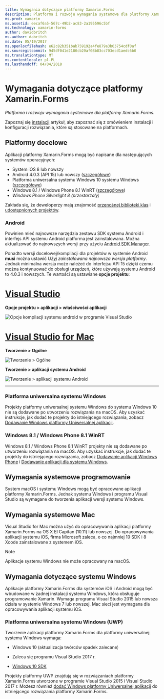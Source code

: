 ```yaml
---
title: Wymagania dotyczące platformy Xamarin.Forms
description: Platforma i rozwoju wymagania systemowe dla platformy Xamarin.Forms.
ms.prod: xamarin
ms.assetid: eecaf6a5-567c-49b2-ac83-2a195596c5bf
ms.technology: xamarin-forms
author: davidbritch
ms.author: dabritch
ms.date: 05/19/2017
ms.openlocfilehash: e62c82b351bab759192a4fe879a3b63754cdf0af
ms.sourcegitcommit: 945df041e2180cb20af08b83cc703ecd1aedc6b0
ms.translationtype: MT
ms.contentlocale: pl-PL
ms.lasthandoff: 04/04/2018
---
```

# <a name="xamarinforms-requirements"></a>Wymagania dotyczące platformy Xamarin.Forms

_Platforma i rozwoju wymagania systemowe dla platformy Xamarin.Forms._

Zapoznaj się [instalacji](~/cross-platform/get-started/installation/index.md) artykuł, aby zapoznać się z omówieniem instalacji i konfiguracji rozwiązania, które są stosowane na platformach.

## <a name="target-platforms"></a>Platformy docelowe

Aplikacji platformy Xamarin.Forms mogą być napisane dla następujących systemów operacyjnych:

-  System iOS 8 lub nowszy
-  Android 4.0.3 (API 15) lub nowszy ([szczegółowe](#android))
-  Platforma uniwersalna systemu Windows 10 systemu Windows ([szczegółowe](#windows10))
-  Windows 8.1 / Windows Phone 8.1 WinRT ([szczegółowe](#windows))
-  *Windows Phone Silverlight 8 (przestarzały)*

Zakłada się, że deweloperzy mają znajomość [przenośnej biblioteki klas](~/cross-platform/app-fundamentals/pcl.md) i [udostępnionych projektów](~/cross-platform/app-fundamentals/shared-projects.md).

<a name="android" />

### <a name="android"></a>Android

Powinien mieć najnowsze narzędzia zestawu SDK systemu Android i interfejs API systemu Android platforma jest zainstalowana. Można aktualizować do najnowszych wersji przy użyciu [Android SDK Manager](~/android/get-started/installation/android-sdk.md).

Ponadto wersji docelowej/kompilacji dla projektów w systemie Android **musi** można ustawić *Użyj zainstalowana najnowsza wersja platformy*. Jednak minimalna wersja może należeć do interfejsu API 15 dzięki czemu można kontynuować do obsługi urządzeń, które używają systemu Android to 4.0.3 i nowszych. Te wartości są ustawiane **opcje projektu**:

# <a name="visual-studiotabvswin"></a>[Visual Studio](#tab/vswin)

**Opcje projektu > aplikacji > właściwości aplikacji**

![](installation-images/options-android-vs-sml.png "Opcje kompilacji systemu android w programie Visual Studio")

# <a name="visual-studio-for-mactabvsmac"></a>[Visual Studio for Mac](#tab/vsmac)

**Tworzenie > Ogólne**

![](installation-images/options-general-sml.png "Tworzenie > Ogólne")

**Tworzenie > aplikacji systemu Android**

![](installation-images/options-android-sml.png "Tworzenie > aplikacji systemu Android")

-----


<a name="windows10" />

### <a name="universal-windows-platform"></a>Platforma uniwersalna systemu Windows

Projekty platformy uniwersalnej systemu Windows do systemu Windows 10 nie są dodawane po utworzeniu rozwiązania na macOS. Aby uzyskać instrukcje, jak dodać te projekty do istniejącego rozwiązania, zobacz [Dodawanie Windows platformy Uniwersalnej aplikacji](~/xamarin-forms/platform/windows/installation/universal.md).


<a name="windows" />

### <a name="windows-81--windows-phone-81-winrt"></a>Windows 8.1 / Windows Phone 8.1 WinRT

Windows 8.1 / Windows Phone 8.1 WinRT projekty nie są dodawane po utworzeniu rozwiązania na macOS. Aby uzyskać instrukcje, jak dodać te projekty do istniejącego rozwiązania, zobacz [Dodawanie aplikacji Windows Phone](~/xamarin-forms/platform/windows/installation/phone.md) i [Dodawanie aplikacji dla systemu Windows](~/xamarin-forms/platform/windows/installation/tablet.md).


## <a name="development-system-requirements"></a>Wymagania systemowe programowanie

System macOS i systemu Windows mogą być opracowane aplikacji platformy Xamarin.Forms. Jednak systemu Windows i programu Visual Studio są wymagane do tworzenia aplikacji wersji systemu Windows.

## <a name="mac-system-requirements"></a>Wymagania systemowe Mac

Visual Studio for Mac można użyć do opracowywania aplikacji platformy Xamarin.Forms na OS X El Capitan (10.11) lub nowszej. Do opracowywania aplikacji systemu iOS, firma Microsoft zaleca, o co najmniej 10 SDK i 8 Xcode zainstalowane z systemem iOS.

> [!NOTE]
>  Aplikacje systemu Windows nie może opracowany na macOS.

## <a name="windows-system-requirements"></a>Wymagania dotyczące systemu Windows

Aplikacje platformy Xamarin.Forms dla systemów iOS i Android mogą być wbudowane w żadnej instalacji systemu Windows, która obsługuje programowanie Xamarin. Wymaga programu Visual Studio 2015 lub nowsza działa w systemie Windows 7 lub nowszej. Mac sieci jest wymagana dla opracowywania aplikacji systemu iOS.

### <a name="universal-windows-platform-uwp"></a>Platforma uniwersalna systemu Windows (UWP)

Tworzenie aplikacji platformy Xamarin.Forms dla platformy uniwersalnej systemu Windows wymaga:

* Windows 10 (aktualizacja twórców spadek zalecane)

* Zaleca się programu Visual Studio 2017 r.

* [Windows 10 SDK](https://dev.windows.com/downloads/windows-10-sdk)

Projekty platformy UWP znajdują się w rozwiązaniach platformy Xamarin.Forms utworzone w programie Visual Studio 2015 i Visual Studio 2017 r.
Możesz również [dodać Windows platformy Uniwersalnej aplikacji](~/xamarin-forms/platform/windows/installation/universal.md) do istniejącego rozwiązania platformy Xamarin.Forms.

